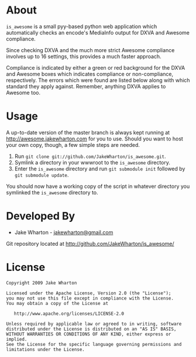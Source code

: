 About
=====
`is_awesome` is a small pyy-based python web application which 
automatically checks an encode's MediaInfo output for DXVA and Awesome 
compliance.

Since checking DXVA and the much more strict Awesome compliance involves 
up to 16 settings, this provides a much faster approach.

Compliance is indicated by either a green or red background for the DXVA 
and Awesome boxes which indicates compliance or non-compliance, 
respectively. The errors which were found are listed below along with 
which standard they apply against. Remember, anything DXVA applies to 
Awesome too.


Usage
=====
A up-to-date version of the master branch is always kept running at 
http://awesome.jakewharton.com for you to use. Should you want to host 
your own copy, though, a few simple steps are needed.

1.  Run `git clone git://github.com/JakeWharton/is_awesome.git`.
2.  Symlink a directory in your wwwroot to the `is_awesome` directory.
3.  Enter the `is_awesome` directory and run `git submodule init` 
    followed by `git submodule update`.

You should now have a working copy of the script in whatever directory 
you symlinked the `is_awesome` directory to.


Developed By
============
* Jake Wharton - <jakewharton@gmail.com>

Git repository located at http://github.com/JakeWharton/is_awesome/


License
=======
    Copyright 2009 Jake Wharton

    Licensed under the Apache License, Version 2.0 (the "License");
    you may not use this file except in compliance with the License.
    You may obtain a copy of the License at

       http://www.apache.org/licenses/LICENSE-2.0

    Unless required by applicable law or agreed to in writing, software
    distributed under the License is distributed on an "AS IS" BASIS,
    WITHOUT WARRANTIES OR CONDITIONS OF ANY KIND, either express or implied.
    See the License for the specific language governing permissions and
    limitations under the License.
